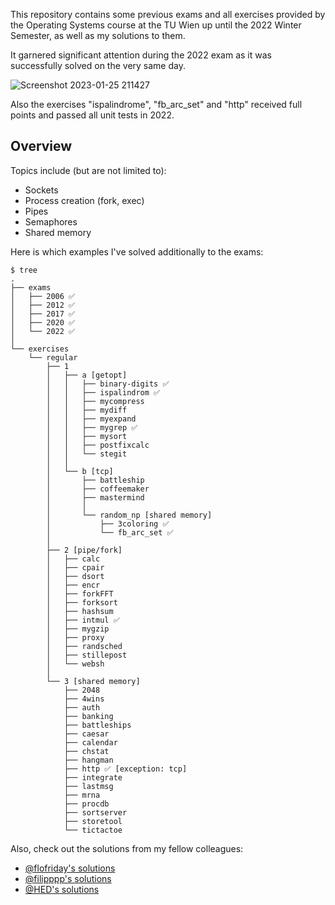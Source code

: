 This repository contains some previous exams and all exercises provided by the Operating Systems course at the TU Wien up until the 2022 Winter Semester, as well as my solutions to them.

It garnered significant attention during the 2022 exam as it was successfully solved on the very same day.

![Screenshot 2023-01-25 211427](https://user-images.githubusercontent.com/61852663/214799331-991ec7f6-a881-4857-9159-30f3cc0ac52d.png)

Also the exercises "ispalindrome", "fb_arc_set" and "http" received full points and passed all unit tests in 2022.

## Overview

Topics include (but are not limited to):
- Sockets
- Process creation (fork, exec)
- Pipes
- Semaphores
- Shared memory

Here is which examples I've solved additionally to the exams:

```
$ tree
.
├── exams
│   ├── 2006 ✅
│   ├── 2012 ✅
│   ├── 2017 ✅
│   ├── 2020 ✅
│   └── 2022 ✅
│
└── exercises
    └── regular
        ├── 1
        │   ├── a [getopt]
        │   │   ├── binary-digits ✅
        │   │   ├── ispalindrom ✅
        │   │   ├── mycompress
        │   │   ├── mydiff
        │   │   ├── myexpand
        │   │   ├── mygrep ✅
        │   │   ├── mysort
        │   │   ├── postfixcalc
        │   │   └── stegit
        │   │
        │   └── b [tcp]
        │       ├── battleship
        │       ├── coffeemaker
        │       ├── mastermind
        │       │
        │       └── random_np [shared memory]
        │           ├── 3coloring ✅
        │           └── fb_arc_set ✅
        │
        ├── 2 [pipe/fork]
        │   ├── calc
        │   ├── cpair
        │   ├── dsort
        │   ├── encr
        │   ├── forkFFT
        │   ├── forksort
        │   ├── hashsum
        │   ├── intmul ✅
        │   ├── mygzip
        │   ├── proxy
        │   ├── randsched
        │   ├── stillepost
        │   └── websh
        │
        └── 3 [shared memory]
            ├── 2048
            ├── 4wins
            ├── auth
            ├── banking
            ├── battleships
            ├── caesar
            ├── calendar
            ├── chstat
            ├── hangman
            ├── http ✅ [exception: tcp]
            ├── integrate
            ├── lastmsg
            ├── mrna
            ├── procdb
            ├── sortserver
            ├── storetool
            └── tictactoe
```

Also, check out the solutions from my fellow colleagues:

- [@flofriday's solutions](https://github.com/flofriday/OSUE-2020)
- [@filipppp's solutions](https://github.com/filipppp/OSUE-2021)
- [@HED's solutions](https://github.com/HED-GIT/TU_WIEN_BETRIEBSSYSTEME)


